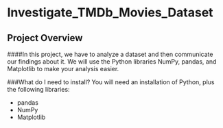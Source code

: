 # Investigate_TMDb_Movies_Dataset

## Project Overview

####In this project, we have to analyze a dataset and then communicate our findings about it. We will use the Python libraries NumPy, pandas, and Matplotlib to make your analysis easier.

###What do I need to install? You will need an installation of Python, plus the following libraries:

- pandas
- NumPy
- Matplotlib
